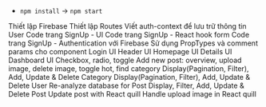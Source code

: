 - `npm install` -> `npm start`

Thiết lập Firebase
Thiết lập Routes
Viết auth-context để lưu trữ thông tin User
Code trang SignUp - UI
Code trang SignUp - React hook form
Code trang SignUp - Authentication với Firebase
Sử dụng PropTypes và comment params cho component
Login UI
Header UI
Homepage UI
Details UI
Dashboard UI
Checkbox, radio, toggle
Add new post: overview, upload image, delete image, toggle hot, find category
Display(Pagination, Filter), Add, Update & Delete Category
Display(Pagination, Filter), Add, Update & Delete User
Re-analyze database for Post
Display, Filter, Add, Update & Delete Post
Update post with React quill
Handle upload image in React quill
